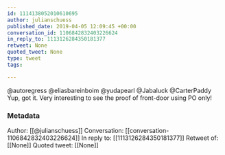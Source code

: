 ```yaml
---
id: 1114138052010610695
author: julianschuess
published_date: 2019-04-05 12:09:45 +00:00
conversation_id: 1106842832403226624
in_reply_to: 1113126284350181377
retweet: None
quoted_tweet: None
type: tweet
tags:

---
```


@autoregress @eliasbareinboim @yudapearl @Jabaluck @CarterPaddy Yup, got it. Very interesting to see the proof of front-door using PO only!

### Metadata

Author: [[@julianschuess]]
Conversation: [[conversation-1106842832403226624]]
In reply to: [[1113126284350181377]]
Retweet of: [[None]]
Quoted tweet: [[None]]

